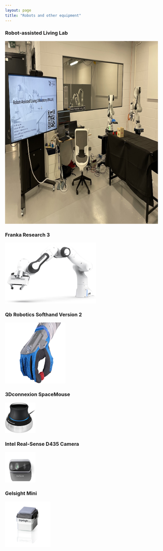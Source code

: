 ```yaml
---
layout: page
title: "Robots and other equipment"
---
```

<h3 style="text-align: left;">
	Robot-assisted Living Lab
</h3>
<img src="/assets/images/lab_image.jpg" alt="" width="900" height="600" />

<h3 style="text-align: left;">
	Franka Research 3 
</h3>
<img src="/assets/images/Franka_R3.jpg" alt="" width="300" height="200" />

<h3 style="text-align: left;">
	Qb Robotics Softhand Version 2 
</h3>
<img src="/assets/images/Qb_Softhand.png" alt="" width="200" height="200" />

<h3 style="text-align: left;">
	3Dconnexion SpaceMouse 
</h3>
<img src="/assets/images/SpaceMouse.jpg" alt="" width="100" height="100" />

<h3 style="text-align: left;">
	Intel Real-Sense D435 Camera 
</h3>
<img src="/assets/images/D435.jpeg" alt="" width="100" height="100" />

<h3 style="text-align: left;">
	Gelsight Mini 
</h3>
<img src="/assets/images/gsmini.png" alt="" width="150" height="150" />

